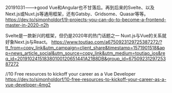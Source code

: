 
20191031--->good
Vue和Angular也不甘落后。再到后来的Svelte、以及Next.js或Nuxt.js等通用框架，还有Gatsby、Gridsome、Quasar等等。
https://dev.to/simonholdorf/9-projects-you-can-do-to-become-a-frontend-master-in-2020-n2h

Svelte是一款新兴的框架，但仍是2020年的热门话题之一
Nuxt.js与Vue的关系就好象Next.js与React。
https://www.toutiao.com/a6750923129725387272/?tt_from=copy_link&utm_campaign=client_share&timestamp=1571901518&app=news_article_social&utm_source=copy_link&utm_medium=toutiao_ios&req_id=201910241518380100120651441A21B8DB&group_id=6750923129725387272

//10 Free resources to kickoff your career as a Vue Developer
https://dev.to/simonholdorf/10-free-resources-to-kickoff-your-career-as-a-vue-developer-4mg2

